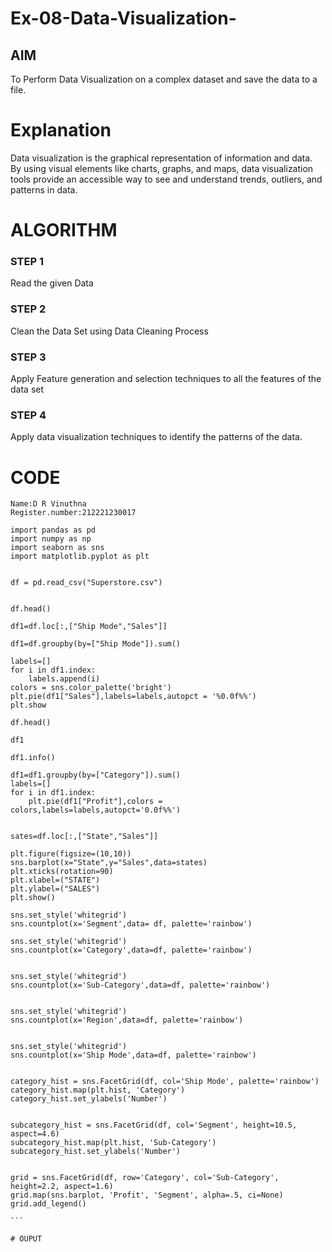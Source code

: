 # Ex-08-Data-Visualization-

## AIM
To Perform Data Visualization on a complex dataset and save the data to a file. 

# Explanation
Data visualization is the graphical representation of information and data. By using visual elements like charts, graphs, and maps, data visualization tools provide an accessible way to see and understand trends, outliers, and patterns in data.

# ALGORITHM
### STEP 1
Read the given Data
### STEP 2
Clean the Data Set using Data Cleaning Process
### STEP 3
Apply Feature generation and selection techniques to all the features of the data set
### STEP 4
Apply data visualization techniques to identify the patterns of the data.


# CODE
````
Name:D R Vinuthna
Register.number:212221230017

import pandas as pd
import numpy as np
import seaborn as sns
import matplotlib.pyplot as plt


df = pd.read_csv("Superstore.csv")


df.head()

df1=df.loc[:,["Ship Mode","Sales"]]

df1=df.groupby(by=["Ship Mode"]).sum()

labels=[]
for i in df1.index:
    labels.append(i)
colors = sns.color_palette('bright')
plt.pie(df1["Sales"],labels=labels,autopct = '%0.0f%%')
plt.show

df.head()

df1

df1.info()

df1=df1.groupby(by=["Category"]).sum()
labels=[]
for i in df1.index:
    plt.pie(df1["Profit"],colors = colors,labels=labels,autopct='0.0f%%')


sates=df.loc[:,["State","Sales"]]

plt.figure(figsize=(10,10))
sns.barplot(x="State",y="Sales",data=states)
plt.xticks(rotation=90)
plt.xlabel=("STATE")
plt.ylabel=("SALES")
plt.show()

sns.set_style('whitegrid')
sns.countplot(x='Segment',data= df, palette='rainbow')

sns.set_style('whitegrid')
sns.countplot(x='Category',data=df, palette='rainbow')


sns.set_style('whitegrid')
sns.countplot(x='Sub-Category',data=df, palette='rainbow')


sns.set_style('whitegrid')
sns.countplot(x='Region',data=df, palette='rainbow')


sns.set_style('whitegrid')
sns.countplot(x='Ship Mode',data=df, palette='rainbow')


category_hist = sns.FacetGrid(df, col='Ship Mode', palette='rainbow')
category_hist.map(plt.hist, 'Category')
category_hist.set_ylabels('Number')


subcategory_hist = sns.FacetGrid(df, col='Segment', height=10.5, aspect=4.6)
subcategory_hist.map(plt.hist, 'Sub-Category')
subcategory_hist.set_ylabels('Number')


grid = sns.FacetGrid(df, row='Category', col='Sub-Category', height=2.2, aspect=1.6)
grid.map(sns.barplot, 'Profit', 'Segment', alpha=.5, ci=None)
grid.add_legend()

```

# OUPUT

